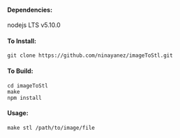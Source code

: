 #### Dependencies:
nodejs LTS v5.10.0

#### To Install:
```
git clone https://github.com/ninayanez/imageToStl.git
```

#### To Build:
```
cd imageToStl 
make
npm install
```

#### Usage:
```
make stl /path/to/image/file
```

